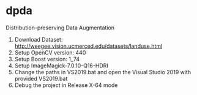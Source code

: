 # dpda

Distribution-preserving Data Augmentation
1. Download Dataset: http://weegee.vision.ucmerced.edu/datasets/landuse.html
2. Setup OpenCV version: 440
3. Setup Boost version: 1_74
4. Setup ImageMagick-7.0.10-Q16-HDRI
5. Change the paths in VS2019.bat and open the Visual Studio 2019 with provided VS2019.bat
6. Debug the project in Release X-64 mode




